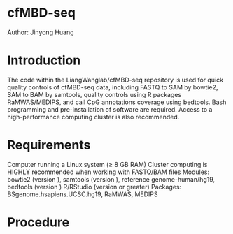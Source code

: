 # cfMBD-seq
Author: Jinyong Huang

# Introduction
The code within the LiangWanglab/cfMBD-seq repository is used for quick quality controls of cfMBD-seq data, including FASTQ to SAM by bowtie2, SAM to BAM by samtools, quality controls using R packages RaMWAS/MEDIPS,  and call CpG annotations coverage using bedtools. Bash programming and pre-installation of software are required. Access to a high-performance computing cluster is also recommended. 

# Requirements
Computer running a Linux system (≥ 8 GB RAM) Cluster computing is HIGHLY recommended when working with FASTQ/BAM files
Modules: bowtie2 (version ), samtools (version ), reference genome-human/hg19, bedtools (version )
R/RStudio (version  or greater)
Packages: BSgenome.hsapiens.UCSC.hg19, RaMWAS, MEDIPS

# Procedure
